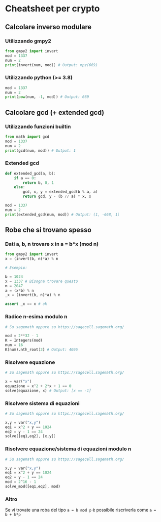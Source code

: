 # Cheatsheet per crypto


## Calcolare inverso modulare

### Utilizzando gmpy2
```py
from gmpy2 import invert
mod = 1337
num = 2
print(invert(num, mod)) # Output: mpz(669)
```

### Utilizzando python (>= 3.8)
```py
mod = 1337
num = 2
print(pow(num, -1, mod)) # Output: 669
```


## Calcolare gcd (+ extended gcd)

### Utilizzando funzioni builtin
```py
from math import gcd
mod = 1337
num = 2
print(gcd(num, mod)) # Output: 1
```

### Extended gcd
```py
def extended_gcd(a, b):
    if a == 0:
        return b, 0, 1
    else:
        gcd, x, y = extended_gcd(b % a, a)
        return gcd, y - (b // a) * x, x

mod = 1337
num = 2
print(extended_gcd(num, mod)) # Output: (1, -668, 1)

```

## Robe che si trovano spesso

### Dati a, b, n trovare x in a = b*x (mod n)

```py
from gmpy2 import invert
x = (invert(b, n)*a) % n

# Esempio:

b = 1024
x = 1337 # Bisogna trovare questo 
n = 2047
a = (x*b) % n
_x = (invert(b, n)*a) % n

assert _x == x # ok
```

### Radice n-esima modulo n

```py
# Su sagemath oppure su https://sagecell.sagemath.org/

mod = 2**32 - 1
K = Integers(mod)
num = 16
K(num).nth_root(3) # Output: 4096
```

### Risolvere equazione
```py
# Su sagemath oppure su https://sagecell.sagemath.org/

x = var("x")
equazione = x^2 + 2*x + 1 == 0
solve(equazione, x) # Output: [x == -1]
```

### Risolvere sistema di equazioni

```py
# Su sagemath oppure su https://sagecell.sagemath.org/

x,y = var("x,y")
eq1 = x^2 + y == 1024
eq2 = y - 1 == 24
solve([eq1,eq2], [x,y])
```

### Risolvere equazione/sistema di equazioni modulo n

```py
# Su sagemath oppure su https://sagecell.sagemath.org/

x,y = var("x,y")
eq1 = x^2 + y == 1024
eq2 = y - 1 == 24
mod = 2^16 - 1
solve_mod([eq1,eq2], mod)
```

### Altro

Se vi trovate una roba del tipo `a = b mod p` è possibile riscriverla come `a = b + k*p`


